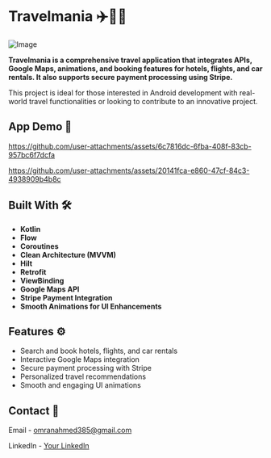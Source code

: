 # Travelmania ✈️🏨🚗  

![Image](https://github.com/user-attachments/assets/4a018468-f10b-4218-8c6b-4e37547021d8)

**Travelmania is a comprehensive travel application that integrates APIs, Google Maps, animations, and booking features for hotels, flights, and car rentals. It also supports secure payment processing using Stripe.**  

This project is ideal for those interested in Android development with real-world travel functionalities or looking to contribute to an innovative project.  

## App Demo 🎥  

https://github.com/user-attachments/assets/6c7816dc-6fba-408f-83cb-957bc6f7dcfa

https://github.com/user-attachments/assets/20141fca-e860-47cf-84c3-4938909b4b8c

## Built With 🛠  

- **Kotlin**  
- **Flow**  
- **Coroutines**  
- **Clean Architecture (MVVM)**  
- **Hilt**  
- **Retrofit**  
- **ViewBinding**  
- **Google Maps API**  
- **Stripe Payment Integration**  
- **Smooth Animations for UI Enhancements**  

## Features ⚙️  

- Search and book hotels, flights, and car rentals  
- Interactive Google Maps integration  
- Secure payment processing with Stripe  
- Personalized travel recommendations  
- Smooth and engaging UI animations  

## Contact 📧
Email - omranahmed385@gmail.com

LinkedIn - [Your LinkedIn](https://www.linkedin.com/in/ahmed-omran-a73621256/)

